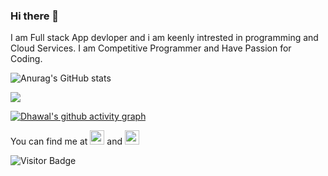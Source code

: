 ### Hi there 👋
I am Full stack App devloper and i am keenly intrested in programming and Cloud Services. I am Competitive Programmer and Have Passion for Coding.

![Anurag's GitHub stats](https://github-readme-stats.vercel.app/api?username=dhawalsharma07&show_icons=true&theme=blue-green)

<img src="https://github-readme-stats.vercel.app/api/top-langs/?username=dhawalsharma07&layout=compact&count_private=true&theme=blue-green" />

[![Dhawal's github activity graph](https://activity-graph.herokuapp.com/graph?username=dhawalsharma07&theme=react-dark)](https://github.com/dhawalsharma07/github-readme-activity-graph)

You can find me at  [<img src="https://github.com/dhawalsharma07/dhawalsharma07/blob/main/linkedin.svg" width="23px" backgroung="white">](linkedin.com/in/dhawal-sharma-b24b8118b)  and  [<img src="https://github.com/dhawalsharma07/dhawalsharma07/blob/main/instagram.svg" width="23px">](https://www.instagram.com/_dhawal_sharma__/)


![Visitor Badge](https://visitor-badge.laobi.icu/badge?page_id=dhawalsharma07.dhawalsharma07)

<!--
**dhawalsharma07/dhawalsharma07** is a ✨ _special_ ✨ repository because its `README.md` (this file) appears on your GitHub profile.

[![Readme Card](https://github-readme-stats.vercel.app/api/pin/?username=dhawalsharma07&repo=Paper_Implementations&theme=blue-green)](https://github.com/dhawalsharma07/Paper_Implementations)


<img src="https://github-readme-streak-stats.herokuapp.com/?user=dhawalsharma07" alt="Github Streak Stats">


Here are some ideas to get you started:

- 🔭 I’m currently working on ...
- 🌱 I’m currently learning ...
- 👯 I’m looking to collaborate on ...
- 🤔 I’m looking for help with ...
- 💬 Ask me about ...
- 📫 How to reach me: ...
- 😄 Pronouns: ...
- ⚡ Fun fact: ...
-->
